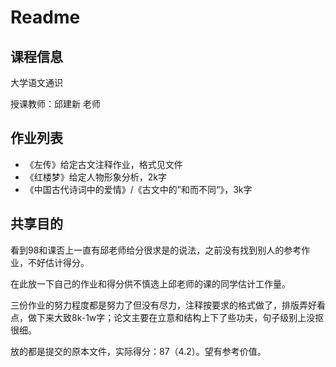 # Readme

## 课程信息
大学语文通识

授课教师：邱建新 老师

## 作业列表
- 《左传》给定古文注释作业，格式见文件
- 《红楼梦》给定人物形象分析，2k字
- 《中国古代诗词中的爱情》/《古文中的”和而不同“》，3k字

## 共享目的
看到98和课否上一直有邱老师给分很求是的说法，之前没有找到别人的参考作业，不好估计得分。

在此放一下自己的作业和得分供不慎选上邱老师的课的同学估计工作量。

三份作业的努力程度都是努力了但没有尽力，注释按要求的格式做了，排版弄好看点，做下来大致8k-1w字；论文主要在立意和结构上下了些功夫，句子级别上没抠很细。

放的都是提交的原本文件，实际得分：87（4.2）。望有参考价值。